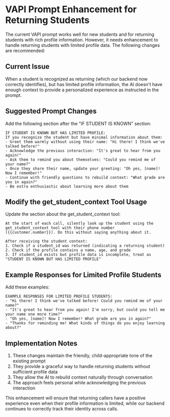 # VAPI Prompt Enhancement for Returning Students

The current VAPI prompt works well for new students and for returning students with rich profile information. However, it needs enhancement to handle returning students with limited profile data. The following changes are recommended:

## Current Issue

When a student is recognized as returning (which our backend now correctly identifies), but has limited profile information, the AI doesn't have enough context to provide a personalized experience as instructed in the prompt.

## Suggested Prompt Changes

Add the following section after the "IF STUDENT IS KNOWN" section:

```
IF STUDENT IS KNOWN BUT HAS LIMITED PROFILE:
If you recognize the student but have minimal information about them:
- Greet them warmly without using their name: "Hi there! I think we've talked before!"
- Acknowledge the previous interaction: "It's great to hear from you again!"
- Ask them to remind you about themselves: "Could you remind me of your name?"
- Once they share their name, update your greeting: "Oh yes, [name]! Now I remember!"
- Continue with friendly questions to rebuild context: "What grade are you in again?"
- Be extra enthusiastic about learning more about them
```

## Modify the get_student_context Tool Usage

Update the section about the get_student_context tool:

```
At the start of each call, silently look up the student using the get_student_context tool with their phone number ({{customer.number}}). Do this without saying anything about it.

After receiving the student context:
1. Check if a student_id was returned (indicating a returning student)
2. Check if the profile contains a name, age, and grade
3. If student_id exists but profile data is incomplete, treat as "STUDENT IS KNOWN BUT HAS LIMITED PROFILE"
```

## Example Responses for Limited Profile Students

Add these examples:

```
EXAMPLE RESPONSES FOR LIMITED PROFILE STUDENTS:
- "Hi there! I think we've talked before! Could you remind me of your name?"
- "It's great to hear from you again! I'm sorry, but could you tell me your name one more time?"
- "Oh yes, [name]! Now I remember! What grade are you in again?"
- "Thanks for reminding me! What kinds of things do you enjoy learning about?"
```

## Implementation Notes

1. These changes maintain the friendly, child-appropriate tone of the existing prompt
2. They provide a graceful way to handle returning students without sufficient profile data
3. They allow the AI to rebuild context naturally through conversation
4. The approach feels personal while acknowledging the previous interaction

This enhancement will ensure that returning callers have a positive experience even when their profile information is limited, while our backend continues to correctly track their identity across calls.